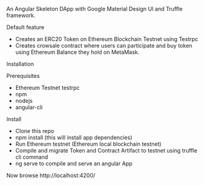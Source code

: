 An Angular Skeleton DApp with Google Material Design UI and Truffle framework.

Default feature

- Creates an ERC20 Token on Ethereum Blockchain Testnet using Testrpc
- Creates crowsale contract where users can participate and buy token using Ethereum Balance they hold on MetaMask.

Installation

Prerequisites
- Ethereum Testnet testrpc 
- npm 
- nodejs
- angular-cli

Install
- Clone this repo 
- npm install (this will install app dependencies)
- Run Ethereum testnet (Ethereum local blockchain testnet)
- Compile and migrate Token and Contract Artifact to testnet using truffle cli command 
- ng serve to compile and serve an angular App

Now browse http://localhost:4200/ 
